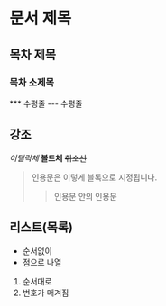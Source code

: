 # 문서 제목
## 목차 제목
### 목차 소제목
*** 수평줄
--- 수평줄

## 강조
*이탤릭체*
**볼드체**
~~취소선~~

>인용문은 이렇게 블록으로 지정됩니다.
>> 인용문 안의 인용문

## 리스트(목록)
* 순서없이
* 점으로 나열

1. 순서대로
2. 번호가 매겨짐

